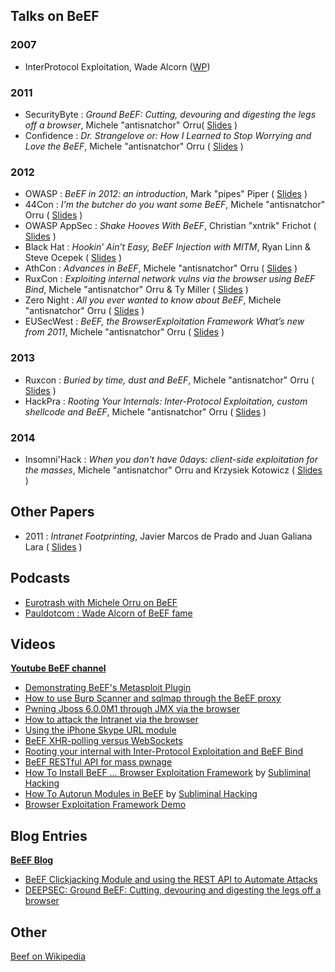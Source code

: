## Talks on BeEF

### 2007

  * InterProtocol Exploitation, Wade Alcorn ([WP](http://nccgroup.com/media/18511/inter-protocol_exploitation.pdf))

### 2011

  * SecurityByte : _Ground BeEF: Cutting, devouring and digesting the legs off a browser_, Michele "antisnatchor" Orru( [Slides](http://securitybyte.org/resources/2011/presentations/beef-presentation.pdf) )
  * Confidence : _Dr. Strangelove or: How I Learned to Stop Worrying and Love the BeEF_,  Michele "antisnatchor" Orru ( [Slides](http://www.slideshare.net/micheleorru/dr-strangelove-or-how-i-learned-to-stop-worrying-and-love-the-beef) )

### 2012

  * OWASP : _BeEF in 2012: an introduction_, Mark "pipes" Piper ( [Slides](http://ill.net.nz/stash/Owasp2012-Beef.pdf) )
  * 44Con : _I'm the butcher do you want some BeEF_, Michele "antisnatchor" Orru ( [Slides](http://www.slideshare.net/micheleorru2/im-the-butcher-would-you-like-some-beef) )
  * OWASP AppSec : _Shake Hooves With BeEF_, Christian "xntrik" Frichot ( [Slides](http://www.slideshare.net/xntrik/shake-hooves-with-beef-owasp-appsec-apac-2012) )
  * Black Hat : _Hookin’ Ain’t Easy, BeEF Injection with MITM_, Ryan Linn & Steve Ocepek ( [Slides](http://media.blackhat.com/bh-us-12/Briefings/Ocepek/BH_US_12_Ocepek_Linn_BeEF_MITM_WP.pdf) )
  * AthCon : _Advances in BeEF_, Michele "antisnatchor" Orru ( [Slides](http://www.slideshare.net/micheleorru2/advances-in-beef-athcon2012) )
  * RuxCon : _Exploiting internal network vulns via the browser using BeEF Bind_, Michele "antisnatchor" Orru & Ty Miller ( [Slides](http://www.slideshare.net/micheleorru2/rooting-your-internals-exploiting-internal-network-vulns-via-the-browser-using-beef-bind) )
  * Zero Night : _All you ever wanted to know about BeEF_, Michele "antisnatchor" Orru ( [Slides](http://www.slideshare.net/micheleorru2/zeronights2012beefworkshopantisnatchor) )
  * EUSecWest : _BeEF, the BrowserExploitation Framework What’s new from 2011_, Michele "antisnatchor" Orru ( [Slides](http://www.slideshare.net/micheleorru2/beefeusecwest2012micheleorru) )

### 2013 

  * Ruxcon : _Buried by time, dust and BeEF_, Michele "antisnatchor" Orru ( [Slides](http://www.slideshare.net/micheleorru2/buried-by-timedustandbeefantisnatchorruxcon2013) )
  * HackPra : _Rooting Your Internals: Inter-Protocol Exploitation, custom shellcode and BeEF_, Michele "antisnatchor" Orru ( [Slides](http://www.slideshare.net/micheleorru2/rooting-your-internals-interprotocol-exploitation-custom-shellcode-and-beef) )

### 2014

  * Insomni'Hack : _When you don't have 0days: client-side exploitation for the masses_, Michele "antisnatchor" Orru and Krzysiek Kotowicz ( [Slides](http://www.slideshare.net/micheleorru2/when-you-dont-have-0days-clientside-exploitation-for-the-masses) )

## Other Papers
  * 2011 : _Intranet Footprinting_, Javier Marcos de Prado and Juan Galiana Lara ( [Slides](http://nebula.indocisc.co.id/~za/owasp/appseceu2011/JM%20del%20Prado%20&%20JG%20Lara%20-%20Intranet%20Footprinting.pdf) )

## Podcasts

* [Eurotrash with Michele Orru on BeEF](http://www.eurotrashsecurity.eu/index.php/Episode_35)
* [Pauldotcom : Wade Alcorn of BeEF fame](http://pauldotcom.com/2012/08/wade-alcorn-of-beef-fame-on-ep.html)

## Videos

**[Youtube BeEF channel](http://www.youtube.com/user/thebeefproject)**

  * [Demonstrating BeEF's Metasploit Plugin](https://www.youtube.com/watch?v=al0veZ2950M)
  * [How to use Burp Scanner and sqlmap through the BeEF proxy](https://www.youtube.com/watch?v=Z4cHyC3lowk)
  * [Pwning Jboss 6.0.0M1 through JMX via the browser](http://www.youtube.com/watch?v=0n7qfvo_CMM)
  * [How to attack the Intranet via the browser](https://www.youtube.com/watch?v=0n7qfvo_CMM)
  * [Using the iPhone Skype URL module](https://www.youtube.com/watch?v=5SVu6VdLWgs)
  * [BeEF XHR-polling versus WebSockets](http://vimeo.com/49678431)
  * [Rooting your internal with Inter-Protocol Exploitation and BeEF Bind](http://vimeo.com/52801406)
  * [BeEF RESTful API for mass pwnage](http://vimeo.com/41644329)
  * [How To Install BeEF … Browser Exploitation Framework](http://www.youtube.com/watch?v=mTGzvnJs3P8) by [Subliminal Hacking](http://www.subliminalhacking.net/2013/01/03/how-to-install-beef-browser-exploitation-framework/)
  * [How To Autorun Modules in BeEF](http://www.youtube.com/watch?v=qATHn_iKCas) by [Subliminal Hacking](http://www.subliminalhacking.net/2013/01/03/how-to-autorun-modules-in-beef-browser-exploitation-framework/)
  * [Browser Exploitation Framework Demo ](http://www.youtube.com/watch?v=1wOSA41vAGg)

## Blog Entries

**[BeEF Blog](http://blog.beefproject.com/)**

  * [BeEF Clickjacking Module and using the REST API to Automate Attacks](http://webstersprodigy.net/2012/12/06/beef-clickjacking-module-and-using-the-rest-api-to-automate-attacks/)
  * [DEEPSEC: Ground BeEF: Cutting, devouring and digesting the legs off a browser](http://blog.c22.cc/2011/11/18/deepsec-ground-beef-cutting-devouring-and-digesting-the-legs-off-a-browser/)

## Other

[Beef on Wikipedia](http://en.wikipedia.org/wiki/BeEF)